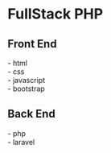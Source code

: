 # FullStack PHP

## Front End 
<P>
  - html <br>
  - css  <br>
  - javascript  <br>
  - bootstrap  <br>
</P>


## Back End 
<P>
  - php  <br>
  - laravel  <br>
</P>
